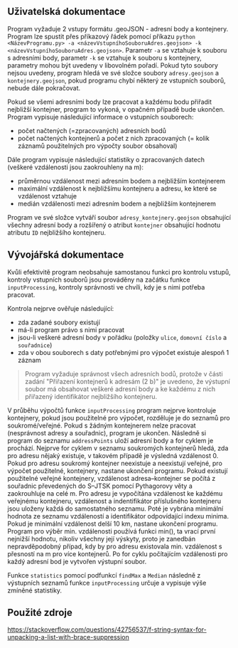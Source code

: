 ## **Uživatelská dokumentace**

Program vyžaduje 2 vstupy formátu .geoJSON - adresní body a kontejnery. Program lze spustit přes příkazový řádek pomocí příkazu `python <NázevProgramu.py> -a <názevVstupníhoSouboruAdres.geojson> -k <názevVstupníhoSouboruAdres.geojson>`. Parametr `-a` se vztahuje k souboru s adresními body, parametr `-k` se vztahuje k souboru s kontejnery, parametry mohou být uvedeny v libovolném pořadí. Pokud tyto soubory nejsou uvedeny, program hledá ve své složce soubory `adresy.geojson` a `kontejnery.geojson`, pokud programu chybí některý ze vstupních souborů, nebude dále pokračovat.

Pokud se všemi adresními body lze pracovat a každému bodu přiřadit nejbližší kontejner, program to vykoná, v opačném případě bude ukončen. Program vypisuje následující informace o vstupních souborech:
- počet načtených (=zpracovaných) adresních bodů
- počet načtených kontejnerů a počet z nich zpracovaných (= kolik záznamů použitelných pro výpočty soubor obsahoval)

Dále program vypisuje následující statistiky o zpracovaných datech (veškeré vzdálenosti jsou zaokrouhleny na m):
- průměrnou vzdálenost mezi adresním bodem a nejbližším kontejnerem
- maximální vzdálenost k nejbližšímu kontejneru a adresu, ke které se vzdálenost vztahuje
- medián vzdálenosti mezi adresním bodem a nejbližším kontejnerem

Program ve své složce vytváří soubor `adresy_kontejnery.geojson` obsahující všechny adresní body a rozšířený o atribut `kontejner` obsahující hodnotu atributu `ID` nejbližšího kontejneru.

## **Vývojářská dokumentace**

Kvůli efektivitě program neobsahuje samostanou funkci pro kontrolu vstupů, kontroly vstupních souborů jsou prováděny na začátku funkce `inputProcessing`, kontroly správnosti ve chvíli, kdy je s nimi potřeba pracovat. 

Kontrola nejprve ověřuje následující:
- zda zadané soubory existují
- má-li program právo s nimi pracovat
- jsou-li veškeré adresní body v pořádku (položky `ulice`, `domovní číslo` a `souřadnice`)
- zda v obou souborech s daty potřebnými pro výpočet existuje alespoň 1 záznam
> Program vyžaduje správnost všech adresních bodů, protože v části zadání "Přiřazení kontejnerů k adresám (2 b)" je uvedeno, že výstupní soubor má obsahovat veškeré adresní body a ke každému z nich přiřazený identifikátor  nejbližšího kontejneru.

V průběhu výpočtů funkce `inputProcessing` program nejprve kontroluje kontejnery, pokud jsou použitelné pro výpočet, rozděluje je do seznamů pro soukromé/veřejné. Pokud s žádným kontejnerem nelze pracovat (nesprávnost adresy a souřadnic), program je ukončen. Následně si program do seznamu `addressPoints` uloží adresní body a for cyklem je prochází. Nejprve for cyklem v seznamu soukromých kontejnerů hledá, zda pro adresu nějaký existuje, v takovém případě je výsledná vzdálenost 0. Pokud pro adresu soukromý kontejner neexistuje a neexistují veřejné, pro výpočet použitelné, kontejnery, nastane ukončení programu. Pokud existují použitelné veřejné kontejnery, vzdálenost adresa–kontejner se počítá z souřadnic převedených do S–JTSK pomocí Pythagorovy věty a zaokrouhluje na celé m. Pro adresu je vypočítána vzdálenost ke každému veřejnému kontejneru, vzdálenost a indentifikátor příslušného kontejneru jsou uloženy každá do samostatného seznamu. Poté je vybrána minimální hodnota ze seznamu vzdáleností a identifikátor odpovídající indexu minima. Pokud je minimální vzdálenost delší 10 km, nastane ukončení programu. Program pro výběr min. vzdálenosti používá funkci min(), ta vrací první nejnižší hodnotu, nikoliv všechny její výskyty, proto je zanedbán nepravděpodobný případ, kdy by pro adresu existovala min. vzdálenost s přesností na m pro více kontejnerů. Po for cyklu počítajícím vzdálenosti pro každý adresní bod je vytvořen výstupní soubor. 

Funkce `statistics` pomocí podfunkcí `findMax` a `Median` následně z výstupních seznamů funkce `inputProcessing` určuje a vypisuje výše zmíněné statistiky.

## **Použité zdroje**
https://stackoverflow.com/questions/42756537/f-string-syntax-for-unpacking-a-list-with-brace-suppression
